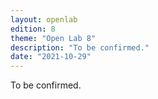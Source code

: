 ```yaml
---
layout: openlab
edition: 8
theme: "Open Lab 8"
description: "To be confirmed."
date: "2021-10-29"
---
```


To be confirmed.
